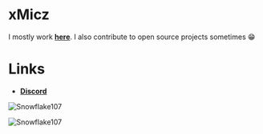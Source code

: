 # xMicz
I mostly work **[here](https://github.com/xMicz)**. I also contribute to open source projects sometimes 😁










# Links
- **[Discord](https://discord.gg/7AyHrNRkB7)**




![Snowflake107](https://github-readme-stats.vercel.app/api?username=xmicz&show_icons=true&theme=tokyonight&hide=["issues"])

![Snowflake107](https://github-readme-stats.vercel.app/api/top-langs?username=xmicz&show_icons=true&theme=tokyonight&layout=compact)
